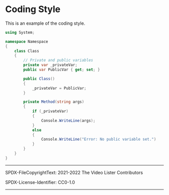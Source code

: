 # Coding Style

This is an example of the coding style.

```csharp
using System;

namespace Namespace
{
    class Class
    {
        // Private and public variables
        private var _privateVar;
        public var PublicVar { get; set; }

        public Class()
        {
            _privateVar = PublicVar;
        }

        private Method(string args)
        {
            if (_privateVar)
            {
                Console.WriteLine(args);
            }
            else
            {
                Console.WriteLine("Error: No public variable set.")
            }
        }
    }
}
```

---

SPDX-FileCopyrightText: 2021-2022 The Video Lister Contributors

SPDX-License-Identifier: CC0-1.0

---
